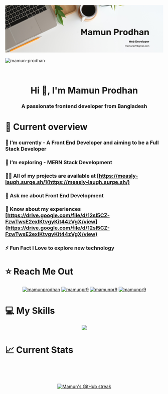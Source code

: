 <a href="https://www.facebook.com/mamunpr9/">
<img src="https://raw.githubusercontent.com/mamun-prodhan/mamun-prodhan/main/assets/cover/Mamun%20Prodhan.png" />
</a>
<p align="left"> <img src="https://komarev.com/ghpvc/?username=mamun-prodhan&label=Profile%20views&color=0e75b6&style=flat" alt="mamun-prodhan" /> </p>

<br />

<h1 align="center">Hi 👋, I'm Mamun Prodhan</h1>

<h3 align="center">A passionate frontend developer from Bangladesh</h3>

# :eyes: Current overview

### 🔭 I’m currently - A Front End Developer and aiming to be a Full Stack Developer

### 🌱 I’m exploring - **MERN** Stack Development

### 👨‍💻 All of my projects are available at [https://measly-laugh.surge.sh/](https://measly-laugh.surge.sh/)

### 💬 Ask me about **Front End Development**

### 📄 Know about my experiences [https://drive.google.com/file/d/12sl5CZ-FzwTwsE2exIKtvgyKit44zVgX/view](https://drive.google.com/file/d/12sl5CZ-FzwTwsE2exIKtvgyKit44zVgX/view)

### ⚡ Fun Fact **I Love to explore new technology**

# ⭐ Reach Me Out

<p align="center">
<a href="https://linkedin.com/in/mamunprodhan" target="blank"><img align="center" src="https://raw.githubusercontent.com/rahuldkjain/github-profile-readme-generator/master/src/images/icons/Social/linked-in-alt.svg" alt="mamunprodhan" height="30" width="40" /></a>
<a href="https://fb.com/mamunpr9" target="blank"><img align="center" src="https://raw.githubusercontent.com/rahuldkjain/github-profile-readme-generator/master/src/images/icons/Social/facebook.svg" alt="mamunpr9" height="30" width="40" /></a>
<a href="https://twitter.com/mamunpr9" target="blank"><img align="center" src="https://raw.githubusercontent.com/rahuldkjain/github-profile-readme-generator/master/src/images/icons/Social/twitter.svg" alt="mamunpr9" height="30" width="40" /></a>
<a href="https://codepen.io/mamunpr9" target="blank"><img align="center" src="https://raw.githubusercontent.com/rahuldkjain/github-profile-readme-generator/master/src/images/icons/Social/codepen.svg" alt="mamunpr9" height="30" width="40" /></a>
</p>

# 💻 My Skills

<div align="center">

<img src="https://skillicons.dev/icons?i=html,css,js,firebase,tailwind,nodejs,mongo,react,express" />

</div>

# :chart_with_upwards_trend: Current Stats

<br />
<p align="center">
  <a href="https://github.com/rokonroni">

  </a>
</p>

<br />
<p align="center">
  <a href="https://github.com/mamun-prodhan">
    <img src="https://github-readme-streak-stats.herokuapp.com/?user=mamun-prodhan&theme=dark&border=FEEFC1&background=0D1117" alt="Mamun's GitHub streak"/>
  </a>
</p>
